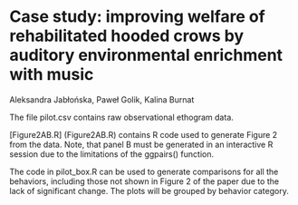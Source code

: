 # Case study: improving welfare of rehabilitated hooded crows by auditory environmental enrichment with music
Aleksandra Jabłońska, Paweł Golik, Kalina Burnat

The file pilot.csv contains raw observational ethogram data. <p>
[Figure2AB.R] (Figure2AB.R) contains R code used to generate Figure 2 from the data. Note, that panel B must be generated in an interactive R session due to the limitations of the ggpairs() function.<p>
The code in pilot_box.R can be used to generate comparisons for all the behaviors, including those not shown in Figure 2 of the paper due to the lack of significant change. The plots will be grouped by behavior category. 
